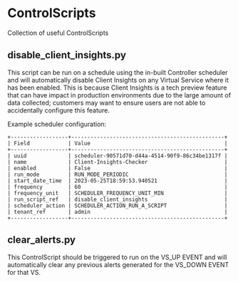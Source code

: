 # ControlScripts

Collection of useful ControlScripts

## disable_client_insights.py

This script can be run on a schedule using the in-built Controller scheduler and will automatically disable Client Insights on any Virtual Service where it has been enabled. This is because Client Insights is a tech preview feature that can have impact in production environments due to the large amount of data collected; customers may want to ensure users are not able to accidentally configure this feature.

Example scheduler configuration:

``` language=Text
+------------------+------------------------------------------------+
| Field            | Value                                          |
+------------------+------------------------------------------------+
| uuid             | scheduler-90571d70-d44a-4514-90f9-86c34be1317f |
| name             | Client-Insights-Checker                        |
| enabled          | False                                          |
| run_mode         | RUN_MODE_PERIODIC                              |
| start_date_time  | 2023-05-25T18:59:53.940521                     |
| frequency        | 60                                             |
| frequency_unit   | SCHEDULER_FREQUENCY_UNIT_MIN                   |
| run_script_ref   | disable_client_insights                        |
| scheduler_action | SCHEDULER_ACTION_RUN_A_SCRIPT                  |
| tenant_ref       | admin                                          |
+------------------+------------------------------------------------+
```

## clear_alerts.py

This ControlScript should be triggered to run on the VS_UP EVENT and will automatically clear any previous alerts generated for the VS_DOWN EVENT for that VS.
